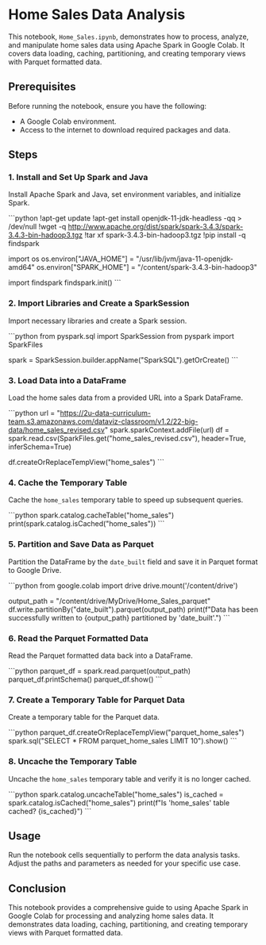 
# Home Sales Data Analysis

This notebook, `Home_Sales.ipynb`, demonstrates how to process, analyze, and manipulate home sales data using Apache Spark in Google Colab. It covers data loading, caching, partitioning, and creating temporary views with Parquet formatted data.

## Prerequisites

Before running the notebook, ensure you have the following:
- A Google Colab environment.
- Access to the internet to download required packages and data.

## Steps

### 1. Install and Set Up Spark and Java
Install Apache Spark and Java, set environment variables, and initialize Spark.

\`\`\`python
!apt-get update
!apt-get install openjdk-11-jdk-headless -qq > /dev/null
!wget -q http://www.apache.org/dist/spark/spark-3.4.3/spark-3.4.3-bin-hadoop3.tgz
!tar xf spark-3.4.3-bin-hadoop3.tgz
!pip install -q findspark

import os
os.environ["JAVA_HOME"] = "/usr/lib/jvm/java-11-openjdk-amd64"
os.environ["SPARK_HOME"] = "/content/spark-3.4.3-bin-hadoop3"

import findspark
findspark.init()
\`\`\`

### 2. Import Libraries and Create a SparkSession
Import necessary libraries and create a Spark session.

\`\`\`python
from pyspark.sql import SparkSession
from pyspark import SparkFiles

spark = SparkSession.builder.appName("SparkSQL").getOrCreate()
\`\`\`

### 3. Load Data into a DataFrame
Load the home sales data from a provided URL into a Spark DataFrame.

\`\`\`python
url = "https://2u-data-curriculum-team.s3.amazonaws.com/dataviz-classroom/v1.2/22-big-data/home_sales_revised.csv"
spark.sparkContext.addFile(url)
df = spark.read.csv(SparkFiles.get("home_sales_revised.csv"), header=True, inferSchema=True)

df.createOrReplaceTempView("home_sales")
\`\`\`

### 4. Cache the Temporary Table
Cache the `home_sales` temporary table to speed up subsequent queries.

\`\`\`python
spark.catalog.cacheTable("home_sales")
print(spark.catalog.isCached("home_sales"))
\`\`\`

### 5. Partition and Save Data as Parquet
Partition the DataFrame by the `date_built` field and save it in Parquet format to Google Drive.

\`\`\`python
from google.colab import drive
drive.mount('/content/drive')

output_path = "/content/drive/MyDrive/Home_Sales_parquet"
df.write.partitionBy("date_built").parquet(output_path)
print(f"Data has been successfully written to {output_path} partitioned by 'date_built'.")
\`\`\`

### 6. Read the Parquet Formatted Data
Read the Parquet formatted data back into a DataFrame.

\`\`\`python
parquet_df = spark.read.parquet(output_path)
parquet_df.printSchema()
parquet_df.show()
\`\`\`

### 7. Create a Temporary Table for Parquet Data
Create a temporary table for the Parquet data.

\`\`\`python
parquet_df.createOrReplaceTempView("parquet_home_sales")
spark.sql("SELECT * FROM parquet_home_sales LIMIT 10").show()
\`\`\`

### 8. Uncache the Temporary Table
Uncache the `home_sales` temporary table and verify it is no longer cached.

\`\`\`python
spark.catalog.uncacheTable("home_sales")
is_cached = spark.catalog.isCached("home_sales")
print(f"Is 'home_sales' table cached? {is_cached}")
\`\`\`

## Usage

Run the notebook cells sequentially to perform the data analysis tasks. Adjust the paths and parameters as needed for your specific use case.

## Conclusion

This notebook provides a comprehensive guide to using Apache Spark in Google Colab for processing and analyzing home sales data. It demonstrates data loading, caching, partitioning, and creating temporary views with Parquet formatted data.
